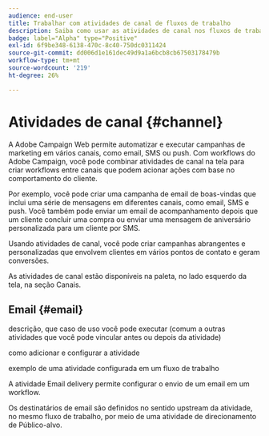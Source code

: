 ```yaml
---
audience: end-user
title: Trabalhar com atividades de canal de fluxos de trabalho
description: Saiba como usar as atividades de canal nos fluxos de trabalho do Adobe Campaign Web
badge: label="Alpha" type="Positive"
exl-id: 6f9be348-6138-470c-8c40-750dc0311424
source-git-commit: dd006d1e161dec49d9a1a6bcb8cb67503178479b
workflow-type: tm+mt
source-wordcount: '219'
ht-degree: 26%

---
```


# Atividades de canal {#channel}

A Adobe Campaign Web permite automatizar e executar campanhas de marketing em vários canais, como email, SMS ou push. Com workflows do Adobe Campaign, você pode combinar atividades de canal na tela para criar workflows entre canais que podem acionar ações com base no comportamento do cliente.

Por exemplo, você pode criar uma campanha de email de boas-vindas que inclui uma série de mensagens em diferentes canais, como email, SMS e push. Você também pode enviar um email de acompanhamento depois que um cliente concluir uma compra ou enviar uma mensagem de aniversário personalizada para um cliente por SMS.

Usando atividades de canal, você pode criar campanhas abrangentes e personalizadas que envolvem clientes em vários pontos de contato e geram conversões.

As atividades de canal estão disponíveis na paleta, no lado esquerdo da tela, na seção Canais.

## Email {#email}

descrição, que caso de uso você pode executar (comum a outras atividades que você pode vincular antes ou depois da atividade)

como adicionar e configurar a atividade

exemplo de uma atividade configurada em um fluxo de trabalho


A atividade Email delivery permite configurar o envio de um email em um workflow.

<!-- Scheduled emails available?

This can be a single send email and sent just once, or it can be a recurring email.
* Single send emails are standard emails, sent once.
* Recurring emails allow you to send the same email multiple times to different targets over a defined period. You can aggregate the deliveries per period in order to get reports that correspond to your needs.

When linked to a scheduler, you can define recurring emails.-->

Os destinatários de email são definidos no sentido upstream da atividade, no mesmo fluxo de trabalho, por meio de uma atividade de direcionamento de Público-alvo.

<!--The message preparation is triggered according to the workflow execution parameters. From the message dashboard, you can select whether to request or not a manual confirmation to send the message (required by default). You can start the workflow manually or place a scheduler activity in the workflow to automate execution.-->